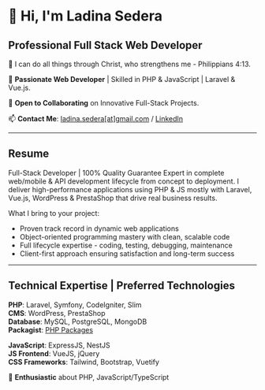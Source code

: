 # 👋 Hi, I'm Ladina Sedera

## Professional Full Stack Web Developer

💪 I can do all things through Christ, who strengthens me - Philippians 4:13.

💞️ **Passionate Web Developer** | Skilled in PHP & JavaScript | Laravel & Vue.js.

👀 **Open to Collaborating** on Innovative Full-Stack Projects.

📫 **Contact Me**: [ladina.sedera[at]gmail.com](mailto:ladina.sedera@gmail.com) / [LinkedIn](https://www.linkedin.com/in/ladina-sedera)

---

## Resume

Full-Stack Developer | 100% Quality Guarantee
Expert in complete web/mobile & API development lifecycle from concept to deployment.
I deliver high-performance applications using PHP & JS mostly with Laravel, Vue.js, WordPress & PrestaShop that drive real business results.

What I bring to your project:
- Proven track record in dynamic web applications
- Object-oriented programming mastery with clean, scalable code
- Full lifecycle expertise - coding, testing, debugging, maintenance
- Client-first approach ensuring satisfaction and long-term success
---

## Technical Expertise | Preferred Technologies

**PHP**: Laravel, Symfony, CodeIgniter, Slim  
**CMS**: WordPress, PrestaShop  
**Database**: MySQL, PostgreSQL, MongoDB  
**Packagist**: [PHP Packages](https://packagist.org/packages/ladina/)

**JavaScript**: ExpressJS, NestJS  
**JS Frontend**: VueJS, jQuery  
**CSS Frameworks**: Tailwind, Bootstrap, Vuetify

🤩 **Enthusiastic** about PHP, JavaScript/TypeScript

